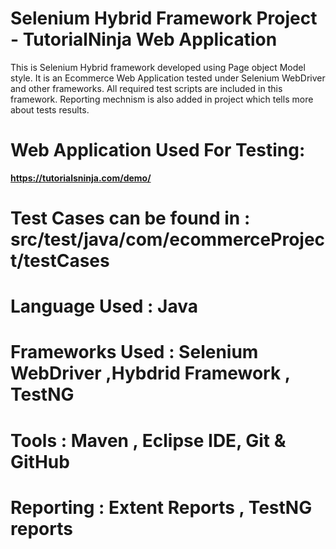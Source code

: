 # Selenium Hybrid Framework Project - TutorialNinja Web Application

This is Selenium Hybrid framework developed using Page object Model style. It is an Ecommerce Web Application tested under Selenium WebDriver and other frameworks. All required test scripts are included in this framework. Reporting mechnism is also added in project which tells more about tests results.

# Web Application Used For Testing: 
**https://tutorialsninja.com/demo/**

# Test Cases can be found in : src/test/java/com/ecommerceProject/testCases

# Language Used : Java

# Frameworks Used : Selenium WebDriver ,Hybdrid Framework , TestNG

# Tools : Maven , Eclipse IDE, Git & GitHub

# Reporting : Extent Reports , TestNG reports
